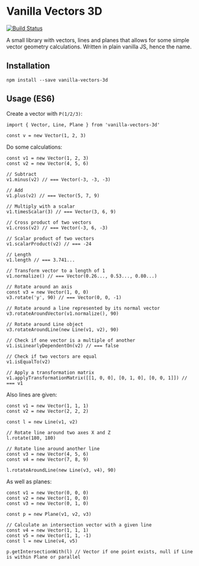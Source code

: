 # Vanilla Vectors 3D

[![Build Status](https://travis-ci.org/thormeier/vanilla-vectors-3d.svg?branch=master)](https://travis-ci.org/thormeier/vanilla-vectors-3d)

A small library with vectors, lines and planes that allows for some simple vector geometry calculations. Written in plain vanilla JS, hence the name.

## Installation

    npm install --save vanilla-vectors-3d

## Usage (ES6)

Create a vector with `P(1/2/3)`:

    import { Vector, Line, Plane } from 'vanilla-vectors-3d'
    
    const v = new Vector(1, 2, 3)
    
Do some calculations:

    const v1 = new Vector(1, 2, 3)
    const v2 = new Vector(4, 5, 6)
    
    // Subtract
    v1.minus(v2) // === Vector(-3, -3, -3)
    
    // Add
    v1.plus(v2) // === Vector(5, 7, 9)
    
    // Multiply with a scalar
    v1.timesScalar(3) // === Vector(3, 6, 9)
    
    // Cross product of two vectors
    v1.cross(v2) // === Vector(-3, 6, -3)
    
    // Scalar product of two vectors
    v1.scalarProduct(v2) // === -24
    
    // Length
    v1.length // === 3.741...
    
    // Transform vector to a length of 1
    v1.normalize() // === Vector(0.26..., 0.53..., 0.80...)
    
    // Rotate around an axis
    const v3 = new Vector(1, 0, 0)
    v3.rotate('y', 90) // === Vector(0, 0, -1)
    
    // Rotate around a line represented by its normal vector
    v3.rotateAroundVector(v1.normalize(), 90)
    
    // Rotate around Line object
    v3.rotateAroundLine(new Line(v1, v2), 90)
    
    // Check if one vector is a multiple of another
    v1.isLinearlyDependentOn(v2) // === false
    
    // Check if two vectors are equal
    v1.isEqualTo(v2)
    
    // Apply a transformation matrix
    v1.applyTransformationMatrix([[1, 0, 0], [0, 1, 0], [0, 0, 1]]) //  === v1

Also lines are given:

    const v1 = new Vector(1, 1, 1)
    const v2 = new Vector(2, 2, 2)
    
    const l = new Line(v1, v2)
    
    // Rotate line around two axes X and Z
    l.rotate(180, 180)
    
    // Rotate line around another line
    const v3 = new Vector(4, 5, 6)
    const v4 = new Vector(7, 8, 9)
    
    l.rotateAroundLine(new Line(v3, v4), 90)
    
As well as planes:

    const v1 = new Vector(0, 0, 0)
    const v2 = new Vector(1, 0, 0)
    const v3 = new Vector(0, 1, 0)
    
    const p = new Plane(v1, v2, v3)
    
    // Calculate an intersection vector with a given line
    const v4 = new Vector(1, 1, 1)
    const v5 = new Vector(1, 1, -1)
    const l = new Line(v4, v5)
    
    p.getIntersectionWith(l) // Vector if one point exists, null if Line is within Plane or parallel
